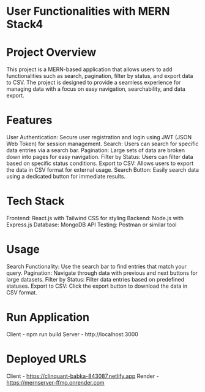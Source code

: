 # User Functionalities with MERN Stack4

# Project Overview
This project is a MERN-based application that allows users to add functionalities such as search, pagination, filter by status, and export data to CSV. The project is designed to provide a seamless experience for managing data with a focus on easy navigation, searchability, and data export.

# Features
User Authentication: Secure user registration and login using JWT (JSON Web Token) for session management.
Search: Users can search for specific data entries via a search bar.
Pagination: Large sets of data are broken down into pages for easy navigation.
Filter by Status: Users can filter data based on specific status conditions.
Export to CSV: Allows users to export the data in CSV format for external usage.
Search Button: Easily search data using a dedicated button for immediate results.

# Tech Stack
Frontend: React.js with Tailwind CSS for styling
Backend: Node.js with Express.js
Database: MongoDB
API Testing: Postman or similar tool


# Usage
Search Functionality: Use the search bar to find entries that match your query.
Pagination: Navigate through data with previous and next buttons for large datasets.
Filter by Status: Filter data entries based on predefined statuses.
Export to CSV: Click the export button to download the data in CSV format.

# Run Application

Client - npm run build
Server - http://localhost:3000

# Deployed URLS
Client - https://clinquant-babka-843087.netlify.app
Render - https://mernserver-ffmo.onrender.com







